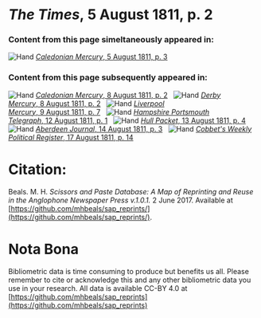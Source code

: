 # *The Times*, 5 August 1811, p. 2  
  
### Content from this page simeltaneously appeared in:  
![Hand](http://scissorsandpaste.net/wp-content/uploads/2017/06/smallhandpointer.png) [*Caledonian Mercury*, 5 August 1811, p. 3](https://mhbeals.github.io/sap_html/Caledonian-Mercury/Caledonian-Mercury-5-August-1811-p-3)  
  
### Content from this page subsequently appeared in:  
![Hand](http://scissorsandpaste.net/wp-content/uploads/2017/06/smallhandpointer.png) [*Caledonian Mercury*, 8 August 1811, p. 2](https://mhbeals.github.io/sap_html/Caledonian-Mercury/Caledonian-Mercury-8-August-1811-p-2)  
![Hand](http://scissorsandpaste.net/wp-content/uploads/2017/06/smallhandpointer.png) [*Derby Mercury*, 8 August 1811, p. 2](https://mhbeals.github.io/sap_html/Derby-Mercury/Derby-Mercury-8-August-1811-p-2)  
![Hand](http://scissorsandpaste.net/wp-content/uploads/2017/06/smallhandpointer.png) [*Liverpool Mercury*, 9 August 1811, p. 7](https://mhbeals.github.io/sap_html/Liverpool-Mercury/Liverpool-Mercury-9-August-1811-p-7)  
![Hand](http://scissorsandpaste.net/wp-content/uploads/2017/06/smallhandpointer.png) [*Hampshire Portsmouth Telegraph*, 12 August 1811, p. 1](https://mhbeals.github.io/sap_html/Hampshire-Portsmouth-Telegraph/Hampshire-Portsmouth-Telegraph-12-August-1811-p-1)  
![Hand](http://scissorsandpaste.net/wp-content/uploads/2017/06/smallhandpointer.png) [*Hull Packet*, 13 August 1811, p. 4](https://mhbeals.github.io/sap_html/Hull-Packet/Hull-Packet-13-August-1811-p-4)  
![Hand](http://scissorsandpaste.net/wp-content/uploads/2017/06/smallhandpointer.png) [*Aberdeen Journal*, 14 August 1811, p. 3](https://mhbeals.github.io/sap_html/Aberdeen-Journal/Aberdeen-Journal-14-August-1811-p-3)  
![Hand](http://scissorsandpaste.net/wp-content/uploads/2017/06/smallhandpointer.png) [*Cobbet's Weekly Political Register*, 17 August 1811, p. 14](https://mhbeals.github.io/sap_html/Cobbet's-Weekly-Political-Register/Cobbet's-Weekly-Political-Register-17-August-1811-p-14)  


# Citation: 

Beals. M. H. *Scissors and Paste Database: A Map of Reprinting and Reuse in the Anglophone Newspaper Press v.1.0.1.* 2 June 2017. Available at [https://github.com/mhbeals/sap_reprints/](https://github.com/mhbeals/sap_reprints/). 

# Nota Bona

Bibliometric data is time consuming to produce but benefits us all. Please remember to cite or acknowledge this and any other bibliometric data you use in your research. All data is available CC-BY 4.0 at [https://github.com/mhbeals/sap_reprints](https://github.com/mhbeals/sap_reprints)
